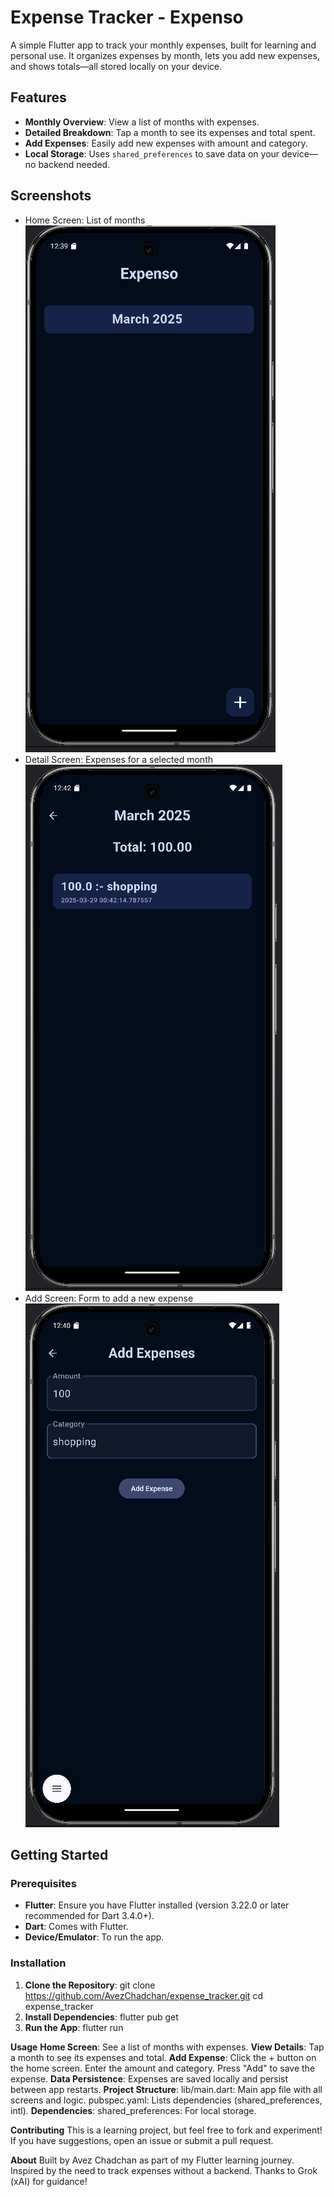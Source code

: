 # Expense Tracker - **Expenso**

A simple Flutter app to track your monthly expenses, built for learning and personal use. It organizes expenses by month, lets you add new expenses, and shows totals—all stored locally on your device.

## Features
- **Monthly Overview**: View a list of months with expenses.
- **Detailed Breakdown**: Tap a month to see its expenses and total spent.
- **Add Expenses**: Easily add new expenses with amount and category.
- **Local Storage**: Uses `shared_preferences` to save data on your device—no backend needed.

## Screenshots  
- Home Screen: List of months  
![alt text](image.png)
- Detail Screen: Expenses for a selected month 
 ![alt text](image-1.png)
- Add Screen: Form to add a new expense
![alt text](image-2.png)

## Getting Started

### Prerequisites
- **Flutter**: Ensure you have Flutter installed (version 3.22.0 or later recommended for Dart 3.4.0+).
- **Dart**: Comes with Flutter.
- **Device/Emulator**: To run the app.

### Installation
1. **Clone the Repository**:
   git clone https://github.com/AvezChadchan/expense_tracker.git
   cd expense_tracker
2. **Install Dependencies**:
flutter pub get
3. **Run the App**:
flutter run

**Usage**
**Home Screen**: See a list of months with expenses.
**View Details**: Tap a month to see its expenses and total.
**Add Expense**:
Click the + button on the home screen.
Enter the amount and category.
Press "Add" to save the expense.
**Data Persistence**: Expenses are saved locally and persist between app restarts.
**Project Structure**:
lib/main.dart: Main app file with all screens and logic.
pubspec.yaml: Lists dependencies (shared_preferences, intl).
**Dependencies**:
shared_preferences: For local storage.

**Contributing**
This is a learning project, but feel free to fork and experiment! If you have suggestions, open an issue or submit a pull request.

**About**
Built by Avez Chadchan as part of my Flutter learning journey. Inspired by the need to track expenses without a backend. Thanks to Grok (xAI) for guidance!
